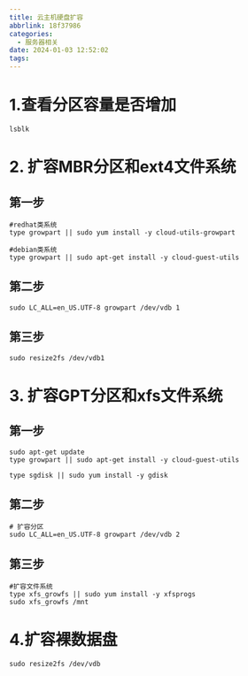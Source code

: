 ```yaml
---
title: 云主机硬盘扩容
abbrlink: 18f37986
categories:
  - 服务器相关
date: 2024-01-03 12:52:02
tags:
---
```


# 1.查看分区容量是否增加

    lsblk
    
# 2. 扩容MBR分区和ext4文件系统
 
## 第一步
    #redhat类系统
    type growpart || sudo yum install -y cloud-utils-growpart
    
    #debian类系统
    type growpart || sudo apt-get install -y cloud-guest-utils
## 第二步    
    sudo LC_ALL=en_US.UTF-8 growpart /dev/vdb 1

## 第三步    
    sudo resize2fs /dev/vdb1
    
# 3. 扩容GPT分区和xfs文件系统
    
## 第一步
    sudo apt-get update
    type growpart || sudo apt-get install -y cloud-guest-utils
    
    type sgdisk || sudo yum install -y gdisk
## 第二步     
    # 扩容分区
    sudo LC_ALL=en_US.UTF-8 growpart /dev/vdb 2
## 第三步      
    #扩容文件系统
    type xfs_growfs || sudo yum install -y xfsprogs
    sudo xfs_growfs /mnt
    
# 4.扩容裸数据盘
    
    sudo resize2fs /dev/vdb